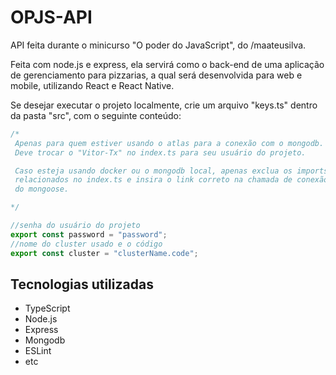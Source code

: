 # OPJS-API

API feita durante o minicurso "O poder do JavaScript", do /maateusilva.

Feita com node.js e express, ela servirá como o back-end de uma aplicação de gerenciamento para pizzarias, a qual será desenvolvida para web e mobile, utilizando React e React Native.

Se desejar executar o projeto localmente, crie um arquivo "keys.ts" dentro da pasta "src", com o seguinte conteúdo:

```typescript
/*
 Apenas para quem estiver usando o atlas para a conexão com o mongodb.
 Deve trocar o "Vitor-Tx" no index.ts para seu usuário do projeto.

 Caso esteja usando docker ou o mongodb local, apenas exclua os imports
 relacionados no index.ts e insira o link correto na chamada de conexão
 do mongoose.

*/

//senha do usuário do projeto
export const password = "password";
//nome do cluster usado e o código
export const cluster = "clusterName.code";

```

## Tecnologias utilizadas

- TypeScript
- Node.js
- Express
- Mongodb
- ESLint
- etc

